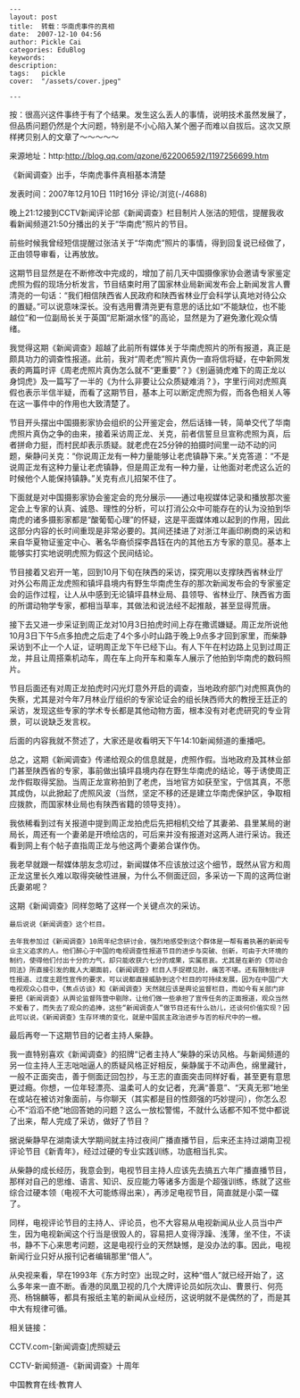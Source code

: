 
    ---
    layout: post  
    title:  转载：华南虎事件的真相  
    date:  2007-12-10 04:56  
    author: Pickle Cai  
    categories: EduBlog  
    keywords: 
    description:   
    tags:	pickle   
    cover:  "/assets/cover.jpeg"  

    ---  
    
按：很高兴这件事终于有了个结果。发生这么丢人的事情，说明技术虽然发展了，但品质问题仍然是个大问题，特别是不小心陷入某个圈子而难以自拔后。这次又原样拷贝别人的文章了～～～～～ 

来源地址：http:http://blog.qq.com/qzone/622006592/1197256699.htm

《新闻调查》出手，华南虎事件真相基本清楚 

发表时间：2007年12月10日 11时16分 评论/浏览(-/4688)



晚上21:12接到CCTV新闻评论部《新闻调查》栏目制片人张洁的短信，提醒我收看新闻频道21:50分播出的关于“华南虎”照片的节目。

前些时候我曾经短信提醒过张洁关于“华南虎”照片的事情，得到回复说已经做了，正由领导审看，让再放放。

这期节目显然是在不断修改中完成的，增加了前几天中国摄像家协会邀请专家鉴定虎照为假的现场分析发言，节目结束时用了国家林业局新闻发布会上新闻发言人曹清尧的一句话：“我们相信陕西省人民政府和陕西省林业厅会科学认真地对待公众的置疑。”可以说意味深长。没有选用曹清尧更有意思的话比如“不能缺位，也不能越位”和一位副局长关于英国“尼斯湖水怪”的高论，显然是为了避免激化观众情绪。

我觉得这期《新闻调查》超越了此前所有媒体关于华南虎照片的所有报道，真正是颇具功力的调查性报道。此前，我对“周老虎”照片真伪一直将信将疑，在中新网发表的两篇时评《周老虎照片真伪怎么就不“更重要”？》《别逼骑虎难下的周正龙以身饲虎》及一篇写了一半的《为什么非要让公众质疑难消？》，字里行间对虎照真假也表示半信半疑，而看了这期节目，基本上可以断定虎照为假，而各色相关人等在这一事件中的作用也大致清楚了。

节目开头摆出中国摄影家协会组织的公开鉴定会，然后话锋一转，简单交代了华南虎照片真伪之争的由来，接着采访周正龙、关克，前者信誓旦旦宣称虎照为真，后者拼命力挺，而村民却表示质疑。就老虎在25分钟的拍摄时间里一动不动的问题，柴静问关克：“你说周正龙有一种力量能够让老虎镇静下来。”关克答道：“不是说周正龙有这种力量让老虎镇静，但是周正龙有一种力量，让他面对老虎这么近的时候他个人能保持镇静。”关克有点儿招架不住了。

下面就是对中国摄影家协会鉴定会的充分展示――通过电视媒体记录和播放那次鉴定会上专家的认真、诚恳、理性的分析，可以打消公众中可能存在的认为没拍到华南虎的诸多摄影家都是“酸葡萄心理”的怀疑，这是平面媒体难以起到的作用，因此这部分内容的长时间重现是非常必要的。其间还揉进了对浙江年画印刷商的采访和来自华夏物证鉴定中心、著名华裔侦探李昌钰在内的其他五方专家的意见。基本上能够实打实地说明虎照为假这个民间结论。

节目接着又宕开一笔，回到10月下旬在陕西的采访，探究用以支撑陕西省林业厅对外公布周正龙虎照和镇坪县境内有野生华南虎生存的那次新闻发布会的专家鉴定会的运作过程，让人从中感到无论镇坪县林业局、县领导、省林业厅、陕西省方面的所谓动物学专家，都相当草率，其做法和说法经不起推敲，甚至显得荒唐。

接下去又进一步采证到周正龙对10月3日拍虎时间上存在撒谎嫌疑。周正龙所说他10月3日下午5点多拍虎之后走了4个多小时山路于晚上9点多才回到家里，而柴静采访到不止一个人证，证明周正龙下午已经下山。有人下午在村边路上见到过周正龙，并且让周搭乘机动车，周在车上向开车和乘车人展示了他拍到华南虎的数码照片。

节目后面还有对周正龙拍虎时闪光灯意外开启的调查，当地政府部门对虎照真伪的失察，尤其是对今年7月林业厅组织的专家论证会的组长陕西师大的教授王廷正的采访，发现这些专家的学术专长都是其他动物方面，根本没有对老虎研究的专业背景，可以说缺乏发言权。

后面的内容我就不赘述了，大家还是收看明天下午14:10新闻频道的重播吧。

总之，这期《新闻调查》传递给观众的信息就是，虎照作假。当地政府及其林业部门甚至陕西省的专家，事前做出镇坪县境内存在野生华南虎的结论，等于诱使周正龙作假取得奖励。当周正龙宣称拍到了老虎，当地官方如获至宝，宁信其真，不愿其成伪，以此掀起了虎照风波（当然，坚定不移的还是建立华南虎保护区，争取相应拨款，而国家林业局也有陕西省籍的领导支持）。

我依稀看到过有关报道中提到周正龙拍虎后先把相机交给了其妻弟、县里某局的谢局长，周还有一个妻弟是开喷绘店的，可后来并没有报道对这两人进行采访。我还看到网上有个帖子直指周正龙与他这两个妻弟合谋作伪。

我老早就跟一帮媒体朋友念叨过，新闻媒体不应该放过这个细节，既然从官方和周正龙这里长久难以取得突破性进展，为什么不侧面迂回，多采访一下周的这两位谢氏妻弟呢？

这期《新闻调查》同样忽略了这样一个关键点次的采访。

    最后说说《新闻调查》这个栏目。

    去年我参加过《新闻调查》10周年纪念研讨会，强烈地感受到这个群体是一帮有着执著的新闻专业主义追求的人。他们醉心于中国的电视调查性报道节目的进步与突破、创新，可由于大环境的制约，使得他们付出十分的力气，却只能收获六七分的成果，实属悲哀。尤其是在新的《劳动合同法》所直接引发的裁人大潮面前，《新闻调查》栏目人手捉襟见肘，痛苦不堪。还有限制批评性报道、过度主题性宣传的要求，可以说都直接威胁到这个栏目的可持续发展，因为在中国广大电视观众心目中，《焦点访谈》和《新闻调查》天然就应该是舆论监督栏目，而如今有关部门非要把《新闻调查》从舆论监督阵营中剔除，让他们做一些承担了宣传任务的正面报道，观众当然不爱看了，而失去了观众的追捧，这些“新闻调查人”做节目还有什么劲儿，还谈何价值实现？因此可以说，《新闻调查》生存环境的变化，就是中国民主政治进步与否的标尺中的一根。

最后再夸一下这期节目的记者主持人柴静。

我一直特别喜欢《新闻调查》的招牌“记者主持人”柴静的采访风格。与新闻频道的另一位主持人王志咄咄逼人的质疑风格正好相反，柴静属于不动声色，绵里藏针，一般不正面突击，善于侧面迂回包抄，与王志的直面突击同样好看，甚至更有意思更过瘾。你想，一位年轻漂亮、温柔可人的女记者，充满“善意”、“天真无邪”地坐在或站在被访对象面前，与你聊天（其实都是目的性颇强的巧妙提问），你怎么忍心不“滔滔不绝”地回答她的问题？这么一放松警惕，不就什么话都不知不觉中都说了出来，帮人完成了采访，做好了节目？

据说柴静早在湖南读大学期间就主持过夜间广播直播节目，后来还主持过湖南卫视评论节目《新青年》，经过过硬的专业实践训练，功底相当扎实。

从柴静的成长经历，我意会到，电视节目主持人应该先去搞五六年广播直播节目，那样对自己的思维、语言、知识、反应能力等诸多方面是个超强训练，练就了这些综合过硬本领（电视不大可能练得出来），再涉足电视节目，简直就是小菜一碟了。

同样，电视评论节目的主持人、评论员，也不大容易从电视新闻从业人员当中产生，因为电视新闻这个行当是很毁人的，容易把人变得浮躁、浅薄，坐不住，不读书，静不下心来思考问题，这是电视行业的天然缺憾，是没办法的事。因此，电视新闻行业只好从报刊记者编辑那里“借人”。

从央视来看，早在1993年《东方时空》出现之时，这种“借人”就已经开始了，这么多年来一直不断。香港的凤凰卫视的几个大牌评论员如阮次山、曹景行、何亮亮、杨锦麟等，都具有报纸主笔的新闻从业经历，这说明就不是偶然的了，而是其中大有规律可循。



相关链接：

CCTV.com-[新闻调查]虎照疑云

CCTV-新闻频道-《新闻调查》十周年

		

		    
 中国教育在线·教育人

